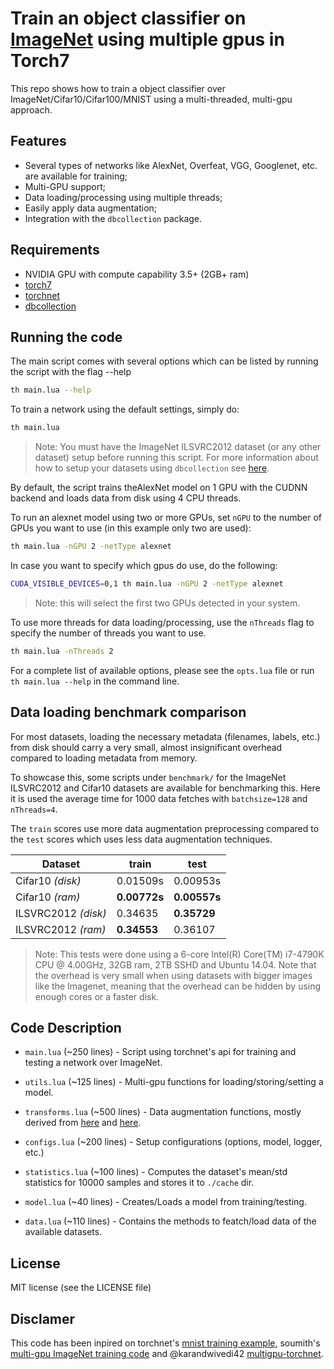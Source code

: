 # Train an object classifier on [ImageNet](http://image-net.org/download-images) using multiple gpus in Torch7

This repo shows how to train a object classifier over ImageNet/Cifar10/Cifar100/MNIST using a multi-threaded, multi-gpu approach.

## Features

- Several types of networks like AlexNet, Overfeat, VGG, Googlenet, etc. are available for training;
- Multi-GPU support;
- Data loading/processing using multiple threads;
- Easily apply data augmentation;
- Integration with the `dbcollection` package.

## Requirements

- NVIDIA GPU with compute capability 3.5+ (2GB+ ram)
- [torch7](http://torch.ch/docs/getting-started.html#_)
- [torchnet](https://github.com/torchnet/torchnet)
- [dbcollection](https://github.com/farrajota/dbcollection)


## Running the code

The main script comes with several options which can be listed by running the script with the flag --help
```bash
th main.lua --help
```

To train a network using the default settings, simply do:
```bash
th main.lua
```

> Note: You must have the ImageNet ILSVRC2012 dataset (or any other dataset) setup before running this script. For more information about how to setup your datasets using `dbcollection` see [here](https://github.com/farrajota/dbcollection).

By default, the script trains theAlexNet model on 1 GPU with the CUDNN backend and loads data from disk using 4 CPU threads.

To run an alexnet model using two or more GPUs, set `nGPU` to the number of GPUs you want to use (in this example only two are used):
```bash
th main.lua -nGPU 2 -netType alexnet
```

In case you want to specify which gpus do use, do the following:
```bash
CUDA_VISIBLE_DEVICES=0,1 th main.lua -nGPU 2 -netType alexnet
```

> Note: this will select the first two GPUs detected in your system.

To use more threads for data loading/processing, use the `nThreads` flag to specify the number of threads you want to use.

```bash
th main.lua -nThreads 2
```

For a complete list of available options, please see the `opts.lua` file or run `th main.lua --help` in the command line.


## Data loading benchmark comparison

For most datasets, loading the necessary metadata (filenames, labels, etc.) from disk should carry a very small, almost  insignificant overhead compared to loading metadata from memory.

To showcase this, some scripts under `benchmark/` for the ImageNet ILSVRC2012 and Cifar10 datasets are available for benchmarking this. Here it is used the average time for 1000 data fetches with `batchsize=128` and `nThreads=4`.

The `train` scores use more data augmentation preprocessing compared to the `test` scores which uses less data augmentation techniques.


Dataset | train | test
--- | --- | ---
Cifar10 *(disk)* | 0.01509s | 0.00953s
Cifar10 *(ram)* | **0.00772s**  | **0.00557s**
ILSVRC2012 *(disk)* | 0.34635 | **0.35729**
ILSVRC2012 *(ram)* | **0.34553** | 0.36107


> Note: This tests were done using a 6-core Intel(R) Core(TM) i7-4790K CPU @ 4.00GHz, 32GB ram, 2TB SSHD and Ubuntu 14.04. Note that the overhead is very small when using datasets with bigger images like the Imagenet, meaning that the overhead can be hidden by using enough cores or a faster disk.


## Code Description

- `main.lua` (~250 lines) - Script using torchnet's api for training and testing a network over ImageNet.

- `utils.lua` (~125 lines) - Multi-gpu functions for loading/storing/setting a model.

- `transforms.lua` (~500 lines) - Data augmentation functions, mostly derived from [here](https://github.com/facebook/fb.resnet.torch/blob/master/datasets/transforms.lua) and [here](https://github.com/NVIDIA/DIGITS/pull/777).

- `configs.lua` (~200 lines) - Setup configurations (options, model, logger, etc.)

- `statistics.lua` (~100 lines) - Computes the dataset's mean/std statistics for 10000 samples and stores it to `./cache` dir.

- `model.lua` (~40 lines) - Creates/Loads a model from training/testing.

- `data.lua` (~110 lines) - Contains the methods to featch/load data of the available datasets.

## License

MIT license (see the LICENSE file)

## Disclamer

This code has been inpired on torchnet's [mnist training example](https://github.com/torchnet/torchnet/blob/master/example/mnist.lua), soumith's [multi-gpu ImageNet training code](https://github.com/soumith/imagenet-multiGPU.torch) and @karandwivedi42 [multigpu-torchnet](https://github.com/karandwivedi42/imagenet-multiGPU.torchnet).